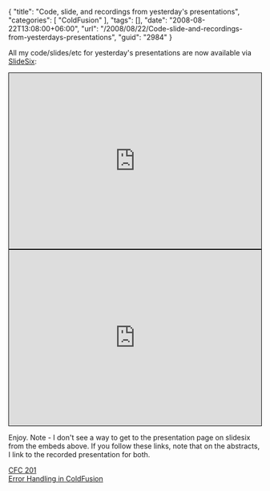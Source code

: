 {
	"title": "Code, slide, and recordings from yesterday's presentations",
	"categories": [
		"ColdFusion"
	],
	"tags": [],
	"date": "2008-08-22T13:08:00+06:00",
	"url": "/2008/08/22/Code-slide-and-recordings-from-yesterdays-presentations",
	"guid": "2984"
}

All my code/slides/etc for yesterday's presentations are now available via <a href="http://www.slidesix.com">SlideSix</a>:

<iframe src="http://slidesix.com/play/Error-Handling-in-ColdFusion" style="border: 1px solid black; width:100%; height: 350px;"></iframe>

<iframe src="http://slidesix.com/play/CFC-201" style="border: 1px solid black; width:100%; height: 350px;"></iframe>

Enjoy. Note - I don't see a way to get to the presentation page on slidesix from the embeds above. If you follow these links, note that on the abstracts, I link to the recorded presentation for both.

<a href="http://slidesix.com/view/CFC-201">CFC 201</a><br/>
<a href="http://slidesix.com/view/Error-Handling-in-ColdFusion">Error Handling in ColdFusion</a>